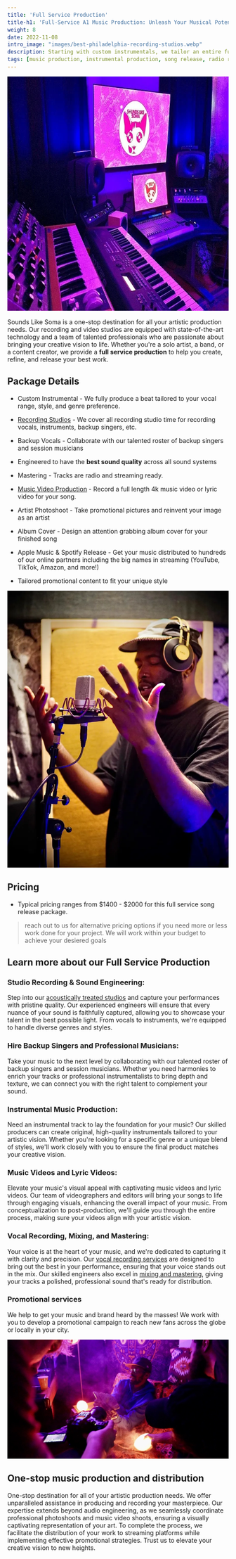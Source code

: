 ```yaml
---
title: 'Full Service Production'
title-h1: 'Full-Service A1 Music Production: Unleash Your Musical Potential'
weight: 8
date: 2022-11-08
intro_image: "images/best-philadelphia-recording-studios.webp"
description: Starting with custom instrumentals, we tailor an entire full service production around your artistic vision. Release on Spotify and record a music video
tags: [music production, instrumental production, song release, radio ready]
---
```


<img src="/images/best-philadelphia-recording-studios.webp" loading="lazy" title="Recording Studio with Keyboards and Sperkers" alt="Recording Studio with Keyboards and Sperkers" width="763" height="533"/>

Sounds Like Soma is a one-stop destination for all your artistic production needs. Our recording and video studios are equipped with state-of-the-art technology and a team of talented professionals who are passionate about bringing your creative vision to life. Whether you're a solo artist, a band, or a content creator, we provide a **full service production** to help you create, refine, and release your best work.

## Package Details

- Custom Instrumental - We fully produce a beat tailored to your vocal range, style, and genre preference.

- <a href="/services/recording-studios/" target="Recording Studios">Recording Studios</a> - We cover all recording studio time for recording vocals, instruments, backup singers, etc.

- Backup Vocals - Collaborate with our talented roster of backup singers and session musicians

- Engineered to have the **best sound quality** across all sound systems

- Mastering - Tracks are radio and streaming ready.

- <a href="/services/music-video-production/" target="Music Video Produciton">Music Video Production</a> - Record a full length 4k music video or lyric video for your song.

- Artist Photoshoot - Take promotional pictures and reinvent your image as an artist

- Album Cover - Design an attention grabbing album cover for your finished song

- Apple Music & Spotify Release - Get your music distributed to hundreds of our online partners including the big names in streaming (YouTube, TikTok, Amazon, and more!)

- Tailored promotional content to fit your unique style

<img src="/images/blogs/rnb-recording-studio-philadelphia.webp" loading="lazy" title="philadelphia voiceover recording studios" alt="philadelphia voiceover recording studios" />

## Pricing

- Typical pricing ranges from $1400 - $2000 for this full service song release package. 

> reach out to us for alternative pricing options if you need more or less work done for your project. We will work within your budget to achieve your desiered goals


## Learn more about our Full Service Production

### Studio Recording & Sound Engineering:
Step into our <a href="/services/recording-studios/" target="Recording Studios">acoustically treated studios</a> and capture your performances with pristine quality. Our experienced engineers will ensure that every nuance of your sound is faithfully captured, allowing you to showcase your talent in the best possible light. From vocals to instruments, we're equipped to handle diverse genres and styles.

### Hire Backup Singers and Professional Musicians:
Take your music to the next level by collaborating with our talented roster of backup singers and session musicians. Whether you need harmonies to enrich your tracks or professional instrumentalists to bring depth and texture, we can connect you with the right talent to complement your sound.

### Instrumental Music Production:
Need an instrumental track to lay the foundation for your music? Our skilled producers can create original, high-quality instrumentals tailored to your artistic vision. Whether you're looking for a specific genre or a unique blend of styles, we'll work closely with you to ensure the final product matches your creative vision.

### Music Videos and Lyric Videos:
Elevate your music's visual appeal with captivating music videos and lyric videos. Our team of videographers and editors will bring your songs to life through engaging visuals, enhancing the overall impact of your music. From conceptualization to post-production, we'll guide you through the entire process, making sure your videos align with your artistic vision.

### Vocal Recording, Mixing, and Mastering:
Your voice is at the heart of your music, and we're dedicated to capturing it with clarity and precision. Our <a href="/services/recording-studios/" target="vocal recording services">vocal recording services</a> are designed to bring out the best in your performance, ensuring that your voice stands out in the mix. Our skilled engineers also excel in <a href="/services/recording-studios/" target="mixing and mastering">mixing and mastering</a>, giving your tracks a polished, professional sound that's ready for distribution.

### Promotional services
We help to get your music and brand heard by the masses! We work with you to develop a promotional campaign to reach new fans across the globe or locally in your city.

<img src="/images/services/philly-music-video-production.webp" loading="lazy" title="Philly Music Video Production" alt="Camera recording rapper smoking in studio" />

## One-stop music production and distribution
One-stop destination for all of your artistic production needs. We offer unparalleled assistance in producing and recording your masterpiece. Our expertise extends beyond audio engineering, as we seamlessly coordinate professional photoshoots and music video shoots, ensuring a visually captivating representation of your art. To complete the process, we facilitate the distribution of your work to streaming platforms while implementing effective promotional strategies. Trust us to elevate your creative vision to new heights.